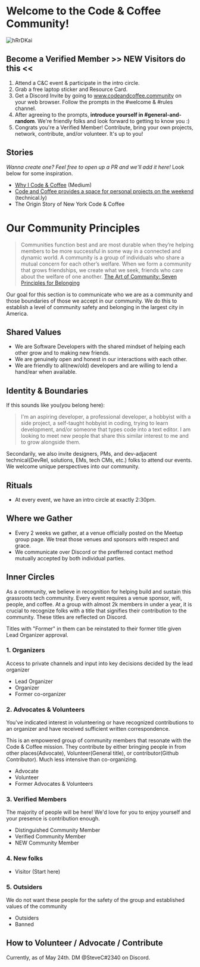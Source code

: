 # Welcome to the Code & Coffee Community!
![hRrDKai](https://user-images.githubusercontent.com/10738004/170132859-6e3ef8c2-42d8-4298-9a27-8d8090be94c0.jpeg)

## Become a Verified Member >> NEW Visitors do this <<
1. Attend a C&C event & participate in the intro circle.
2. Grab a free laptop sticker and Resource Card.
3. Get a Discord Invite by going to www.codeandcoffee.community on your web browser. Follow the prompts in the #welcome & #rules channel.
4. After agreeing to the prompts, **introduce yourself in #general-and-random**. We're friendly folks and look forward to getting to know you :)
5. Congrats you're a Verified Member! Contribute, bring your own projects, network, contribute, and/or volunteer. It's up to you!

## Stories
_Wanna create one? Feel free to open up a PR and we'll add it here!_ Look below for some inspiration.
- [Why I Code & Coffee](https://towardsdatascience.com/why-i-code-coffee-e2237ec709bc) (Medium)
- [Code and Coffee provides a space for personal projects on the weekend](https://technical.ly/software-development/code-coffee-dc/) (technical.ly)
- The Origin Story of New York Code & Coffee


# Our Community Principles 
> Communities function best and are most durable when they’re helping members to be more successful in some way in a connected and dynamic world. 
> A community is a group of individuals who share a mutual concern for each other’s welfare. When we form a community that grows friendships, we create what we seek, friends who care about the welfare of one another.
> [The Art of Community: Seven Principles for Belonging](https://www.amazon.com/dp/B01E4KC0U4/)

Our goal for this section is to communicate who we are as a community and those boundaries of those we accept in our community. We do this to establish a level of community safety and belonging in the largest city in America.  

## Shared Values
- We are Software Developers with the shared mindset of helping each other grow and to making new friends. 
- We are genuinely open and honest in our interactions with each other. 
- We are friendly to all(new/old) developers and are willing to lend a hand/ear when available. 

## Identity & Boundaries
If this sounds like you(you belong here):
> I'm an aspiring developer, a professional developer, a hobbyist with a side project, a self-taught hobbyist in coding, trying to learn development, and/or someone that types code into a text editor. I am looking to meet new people that share this similar interest to me and to grow alongside them.

Secondarily, we also invite designers, PMs, and dev-adjacent technical(DevRel, solutions, EMs, tech CMs, etc.) folks to attend our events. We welcome unique perspectives into our community.

## Rituals
- At every event, we have an intro circle at exactly 2:30pm. 

## Where we Gather
- Every 2 weeks we gather, at a venue officially posted on the Meetup group page. We treat those venues and sponsors with respect and grace.
- We communicate over Discord or the prefferred contact method mutually accepted by both individual parties. 


## Inner Circles
As a community, we believe in recognition for helping build and sustain this grassroots tech community. Every event requires a venue sponsor, wifi, people, and coffee. At a group with almost 2k members in under a year, it is crucial to recognize folks with a title that signifies their contribution to the community. These titles are reflected on Discord.

Titles with "Former" in them can be reinstated to their former title given Lead Organizer approval. 

### 1. Organizers
Access to private channels and input into key decisions decided by the lead organizer
- Lead Organizer
- Organizer
- Former co-organizer

### 2. Advocates & Volunteers
You've indicated interest in volunteering or have recognized contributions to an organizer and have received sufficient written correspondence.

This is an empowered group of community members that resonate with the Code & Coffee mission. They contribute by either bringing people in from other places(Advocate), Volunteer(General title), or contributor(Github Contributor). Much less intensive than co-organizing.  
- Advocate
- Volunteer
- Former Advocates & Volunteers

### 3. Verified Members
The majority of people will be here! We'd love for you to enjoy yourself and your presence is contribution enough.
- Distinguished Community Member
- Verified Community Member
- NEW Community Member

### 4. New folks
- Visitor (Start here)

### 5. Outsiders
We do not want these people for the safety of the group and established values of the community
- Outsiders
- Banned


## How to Volunteer / Advocate / Contribute
Currently, as of May 24th. DM @SteveC#2340 on Discord.
